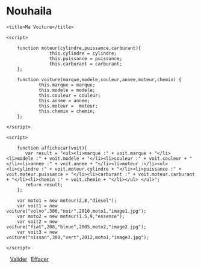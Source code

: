 # Nouhaila
<!DOCTYPE html>
<html>
<head>
    
    <title>Ma Voiture</title>

    <script>
    	
        function moteur(cylindre,puissance,carburant){
                	this.cylindre = cylindre;
                	this.puissance = puissance;
                	this.carburant = carburant;
        };        

        function voiture(marque,modele,couleur,annee,moteur,chemin) {
        	    this.marque = marque;
                this.modele = modele;
                this.couleur = couleur;
                this.annee = annee;
                this.moteur =  moteur;
                this.chemin = chemin;
        };

    </script>

    <script>

        function affichecar(voit){
           var result = "<ul><li>marque :" + voit.marque + "</li><li>modele :" + voit.modele + "</li><li>couleur :" + voit.couleur + "</li><li>annee :" + voit.annee + "</li><li>moteur :</li><ul><li>cylindre :" + voit.moteur.cylindre + "</li><li>puissance :" + voit.moteur.puissance + "</li><li>carburant :" + voit.moteur.carburant + "</li><li>chemin :" + voit.chemin + "</li></ul> </ul>";
           return result;
        };
      
        var moto1 = new moteur(2,8,"diesel");
        var voit1 = new voiture("volvo",300,"noir",2010,moto1,"image1.jpg");
        var moto2 = new moteur(1.5,9,"essence");
        var voit2 = new voiture("fiat",208,"bleue",2005,moto2,"image2.jpg");
        var voit3 = new voiture("nissan",300,"vert",2012,moto1,"image3.jpg");
    
    </script>

</head>

<body>

  <p id="nan"></p>

 <script>
   var voitures =[voit1,voit2];
   voitures.push(voit3);
     var i,t,h;
     h = voitures.length; t="<select id='select'>";

      for (i=0 ; i<h ; i++){
         t += "<option>" + "voit" +[i+1]+ "</option>";
      };

      t += "</select>";
   document.getElementById("nan").innerHTML = t;   
      
  </script>
  

  <a href="#" onclick="traiteclicbis()" style="float:left;margin-left:10px ">Valider</a>
  <a href="#" onclick="traiteclic2()" style="float:left;margin-left:10px ">Effacer</a>

  <div id="mondiv" style="float:left;"></div>

  <div id="mondiv2" style="float:left;"> </div>
   
  <script> 
      function traiteclicbis(){
        var v = document.getElementById("select");
        var n = document.getElementById("mondiv");
        var s = document.getElementById("mondiv2");
        var i ;
        for ( i=0 ; i<voiture.length ; i++){
          if (v.value=="voit"+[i+1]){
            n.innerHTML = affichecar(voitures[i]);
            break;
          };
        };
        s.innerHTML = "<img src=" + voitures[i].chemin + ">";
        s.style.marginLeft="200px";
        decalage();
      };

      function traiteclic(){
         var v = document.getElementById("select");  
         var n = document.getElementById("mondiv");
         var s = document.getElementById("mondiv2");
         var i ;
         for (i = 0 ; i < voitures.length ; i++){
             if (v.value=="voit"+[i+1]){
              n.innerHTML = affichecar(voitures[i]);}
              break;};decalage()};



        function decalage(){
      var s=document.getElementById("mondiv2");
      var n=parseInt(s.style.marginLeft)-1;
                s.style.marginLeft=((n)+"px").toString();
                if(n>0){
                  setTimeout(decalage, 50);
                };
    }
    
              
            
      

      function traiteclil2(){
          document.getElementById("mondiv").innerHTML=" ";
      };

  </script> 
</body>
</html>
